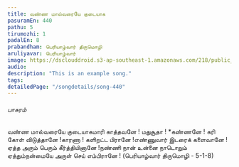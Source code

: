 ```yaml
---
title: வண்ண மால்வரையே குடையாக
pasuramEn: 440
pathu: 5
tirumozhi: 1
padalEn: 8
prabandham: பெரியாழ்வார் திருமொழி
aruliyavar: பெரியாழ்வார்
image: https://dsclouddroid.s3-ap-southeast-1.amazonaws.com/218/public_102948a2f65fd82be5abe24596b8584278f3.jpg
audio: 
description: "This is an example song."
tags: 
detailedPage: "/songdetails/song-440"
---
```

###### பாசுரம்

வண்ண மால்வரையே குடையாகமாரி காத்தவனே ! மதுசூதா ! *கண்ணனே ! கரி கோள் விடுத்தானே !காரணா ! களிறட்ட பிரானே !எண்ணுவார் இடரைக் களைவானே !ஏத்த அரும் பெரும் கீர்த்தியினானே !நண்ணி நான் உன்னை நாடொறும் ஏத்தும்நன்மையே அருள் செய் எம்பிரானே !
	(பெரியாழ்வார் திருமொழி - 5-1-8)
	